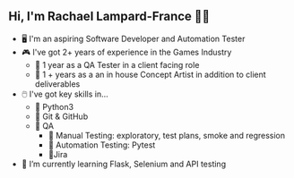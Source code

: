 ## Hi, I'm Rachael Lampard-France 👋🌌

- 🖥️ I'm an aspiring Software Developer and Automation Tester
- 🎮 I've got 2+ years of experience in the Games Industry 
    - 🐞 1 year as a QA Tester in a client facing role
    - 👾 1 + years as a an in house Concept Artist in addition to client deliverables
- 🖱️ I've got key skills in...
    - 🐍 Python3
    - 🐙 Git & GitHub
    - 🐞 QA
        - 🔧 Manual Testing: exploratory, test plans, smoke and regression
        - 🤖 Automation Testing: Pytest
        - 💠Jira
- 🌱 I’m currently learning Flask, Selenium and API testing

